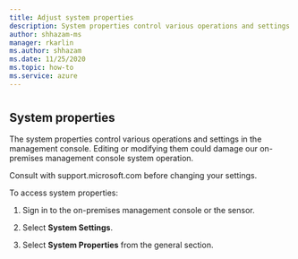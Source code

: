 ```yaml
---
title: Adjust system properties
description: System properties control various operations and settings in the management console. Editing or modifying them could damage your on-premises management console system operation.
author: shhazam-ms
manager: rkarlin
ms.author: shhazam
ms.date: 11/25/2020
ms.topic: how-to
ms.service: azure
---
```


#

## System properties

The system properties control various operations and settings in the management console. Editing or modifying them could damage our on-premises management console system operation. 

Consult with support.microsoft.com before changing your settings. 

To access system properties: 

1. Sign in to the on-premises management console or the sensor. 

2. Select **System Settings**. 

3. Select **System Properties** from the general section.